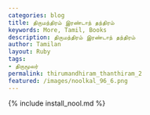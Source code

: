 ```yaml
---  
categories: blog  
title: திருமந்திரம் இரண்டாந் தந்திரம்
keywords: More, Tamil, Books  
description: திருமந்திரம் இரண்டாந் தந்திரம்
author: Tamilan  
layout: Ruby  
tags:     
- திருமூலர்
permalink: thirumandhiram_thanthiram_2  
featured: /images/noolkal_96_6.png  
---  
```

{% include install_nool.md %}  
